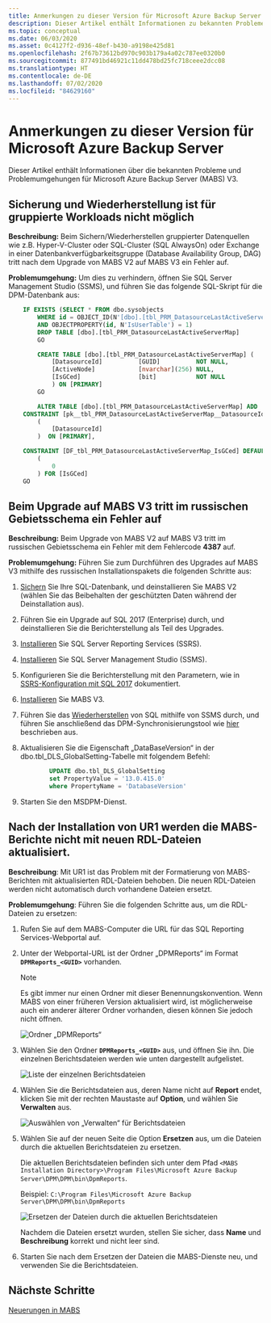 ```yaml
---
title: Anmerkungen zu dieser Version für Microsoft Azure Backup Server v3
description: Dieser Artikel enthält Informationen zu bekannten Problemen und Problemumgehungen für Microsoft Azure Backup Server (MABS) v3.
ms.topic: conceptual
ms.date: 06/03/2020
ms.asset: 0c4127f2-d936-48ef-b430-a9198e425d81
ms.openlocfilehash: 2f67b73612bd970c903b179a4a02c787ee0320b0
ms.sourcegitcommit: 877491bd46921c11dd478bd25fc718ceee2dcc08
ms.translationtype: HT
ms.contentlocale: de-DE
ms.lasthandoff: 07/02/2020
ms.locfileid: "84629160"
---
```

# <a name="release-notes-for-microsoft-azure-backup-server"></a>Anmerkungen zu dieser Version für Microsoft Azure Backup Server

Dieser Artikel enthält Informationen über die bekannten Probleme und Problemumgehungen für Microsoft Azure Backup Server (MABS) V3.

## <a name="backup-and-recovery-fails-for-clustered-workloads"></a>Sicherung und Wiederherstellung ist für gruppierte Workloads nicht möglich

**Beschreibung:** Beim Sichern/Wiederherstellen gruppierter Datenquellen wie z.B. Hyper-V-Cluster oder SQL-Cluster (SQL AlwaysOn) oder Exchange in einer Datenbankverfügbarkeitsgruppe (Database Availability Group, DAG) tritt nach dem Upgrade von MABS V2 auf MABS V3 ein Fehler auf.

**Problemumgehung:** Um dies zu verhindern, öffnen Sie SQL Server Management Studio (SSMS), und führen Sie das folgende SQL-Skript für die DPM-Datenbank aus:

```sql
    IF EXISTS (SELECT * FROM dbo.sysobjects
        WHERE id = OBJECT_ID(N'[dbo].[tbl_PRM_DatasourceLastActiveServerMap]')
        AND OBJECTPROPERTY(id, N'IsUserTable') = 1)
        DROP TABLE [dbo].[tbl_PRM_DatasourceLastActiveServerMap]
        GO

        CREATE TABLE [dbo].[tbl_PRM_DatasourceLastActiveServerMap] (
            [DatasourceId]          [GUID]          NOT NULL,
            [ActiveNode]            [nvarchar](256) NULL,
            [IsGCed]                [bit]           NOT NULL
            ) ON [PRIMARY]
        GO

        ALTER TABLE [dbo].[tbl_PRM_DatasourceLastActiveServerMap] ADD
    CONSTRAINT [pk__tbl_PRM_DatasourceLastActiveServerMap__DatasourceId] PRIMARY KEY NONCLUSTERED
        (
            [DatasourceId]
        )  ON [PRIMARY],

    CONSTRAINT [DF_tbl_PRM_DatasourceLastActiveServerMap_IsGCed] DEFAULT
        (
            0
        ) FOR [IsGCed]
    GO
```

## <a name="upgrade-to-mabs-v3-fails-in-russian-locale"></a>Beim Upgrade auf MABS V3 tritt im russischen Gebietsschema ein Fehler auf

**Beschreibung:** Beim Upgrade von MABS V2 auf MABS V3 tritt im russischen Gebietsschema ein Fehler mit dem Fehlercode **4387** auf.

**Problemumgehung:** Führen Sie zum Durchführen des Upgrades auf MABS V3 mithilfe des russischen Installationspakets die folgenden Schritte aus:

1. [Sichern](https://docs.microsoft.com/sql/relational-databases/backup-restore/create-a-full-database-backup-sql-server?view=sql-server-2017#SSMSProcedure) Sie Ihre SQL-Datenbank, und deinstallieren Sie MABS V2 (wählen Sie das Beibehalten der geschützten Daten während der Deinstallation aus).
2. Führen Sie ein Upgrade auf SQL 2017 (Enterprise) durch, und deinstallieren Sie die Berichterstellung als Teil des Upgrades.
3. [Installieren](https://docs.microsoft.com/sql/reporting-services/install-windows/install-reporting-services?view=sql-server-2017#install-your-report-server) Sie SQL Server Reporting Services (SSRS).
4. [Installieren](https://docs.microsoft.com/sql/ssms/download-sql-server-management-studio-ssms) Sie SQL Server Management Studio (SSMS).
5. Konfigurieren Sie die Berichterstellung mit den Parametern, wie in [SSRS-Konfiguration mit SQL 2017](https://docs.microsoft.com/azure/backup/backup-azure-microsoft-azure-backup#upgrade-mabs) dokumentiert.
6. [Installieren](backup-azure-microsoft-azure-backup.md) Sie MABS V3.
7. Führen Sie das [Wiederherstellen](https://docs.microsoft.com/sql/relational-databases/backup-restore/restore-a-database-backup-using-ssms?view=sql-server-2017) von SQL mithilfe von SSMS durch, und führen Sie anschließend das DPM-Synchronisierungstool wie [hier](https://docs.microsoft.com/system-center/dpm/back-up-the-dpm-server?view=sc-dpm-2019#using-dpmsync) beschrieben aus.
8. Aktualisieren Sie die Eigenschaft „DataBaseVersion“ in der dbo.tbl_DLS_GlobalSetting-Tabelle mit folgendem Befehl:

    ```sql
            UPDATE dbo.tbl_DLS_GlobalSetting
            set PropertyValue = '13.0.415.0'
            where PropertyName = 'DatabaseVersion'
    ```

9. Starten Sie den MSDPM-Dienst.

## <a name="after-installing-ur1-the-mabs-reports-arent-updated-with-new-rdl-files"></a>Nach der Installation von UR1 werden die MABS-Berichte nicht mit neuen RDL-Dateien aktualisiert.

**Beschreibung**: Mit UR1 ist das Problem mit der Formatierung von MABS-Berichten mit aktualisierten RDL-Dateien behoben. Die neuen RDL-Dateien werden nicht automatisch durch vorhandene Dateien ersetzt.

**Problemumgehung**: Führen Sie die folgenden Schritte aus, um die RDL-Dateien zu ersetzen:

1. Rufen Sie auf dem MABS-Computer die URL für das SQL Reporting Services-Webportal auf.
1. Unter der Webportal-URL ist der Ordner „DPMReports“ im Format **`DPMReports_<GUID>`** vorhanden.

    >[!NOTE]
    >Es gibt immer nur einen Ordner mit dieser Benennungskonvention. Wenn MABS von einer früheren Version aktualisiert wird, ist möglicherweise auch ein anderer älterer Ordner vorhanden, diesen können Sie jedoch nicht öffnen.

    ![Ordner „DPMReports“](./media/backup-mabs-release-notes-v3/dpm-reports-folder.png)

1. Wählen Sie den Ordner **`DPMReports_<GUID>`** aus, und öffnen Sie ihn. Die einzelnen Berichtsdateien werden wie unten dargestellt aufgelistet.

    ![Liste der einzelnen Berichtsdateien](./media/backup-mabs-release-notes-v3/individual-report-files.png)

1. Wählen Sie die Berichtsdateien aus, deren Name nicht auf **Report** endet, klicken Sie mit der rechten Maustaste auf **Option**, und wählen Sie **Verwalten** aus.

    ![Auswählen von „Verwalten“ für Berichtsdateien](./media/backup-mabs-release-notes-v3/manage-files.png)

1. Wählen Sie auf der neuen Seite die Option **Ersetzen** aus, um die Dateien durch die aktuellen Berichtsdateien zu ersetzen.

    Die aktuellen Berichtsdateien befinden sich unter dem Pfad `<MABS Installation Directory>\Program Files\Microsoft Azure Backup Server\DPM\DPM\bin\DpmReports`.

    Beispiel: `C:\Program Files\Microsoft Azure Backup Server\DPM\DPM\bin\DpmReports`

    ![Ersetzen der Dateien durch die aktuellen Berichtsdateien](./media/backup-mabs-release-notes-v3/replace-files.png)

    Nachdem die Dateien ersetzt wurden, stellen Sie sicher, dass **Name** und **Beschreibung** korrekt und nicht leer sind.

1. Starten Sie nach dem Ersetzen der Dateien die MABS-Dienste neu, und verwenden Sie die Berichtsdateien.

## <a name="next-steps"></a>Nächste Schritte

[Neuerungen in MABS](backup-mabs-whats-new-mabs.md)

